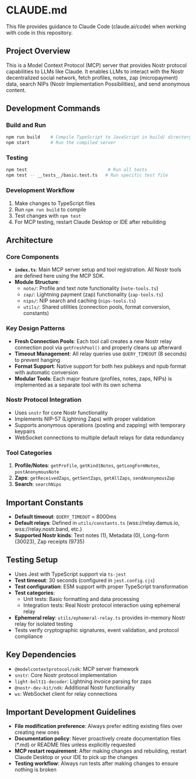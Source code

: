 # CLAUDE.md

This file provides guidance to Claude Code (claude.ai/code) when working with code in this repository.

## Project Overview

This is a Model Context Protocol (MCP) server that provides Nostr protocol capabilities to LLMs like Claude. It enables LLMs to interact with the Nostr decentralized social network, fetch profiles, notes, zap (micropayment) data, search NIPs (Nostr Implementation Possibilities), and send anonymous content.

## Development Commands

### Build and Run
```bash
npm run build    # Compile TypeScript to JavaScript in build/ directory
npm start        # Run the compiled server
```

### Testing
```bash
npm test                               # Run all tests
npm test -- __tests__/basic.test.ts   # Run specific test file
```

### Development Workflow
1. Make changes to TypeScript files
2. Run `npm run build` to compile
3. Test changes with `npm test`
4. For MCP testing, restart Claude Desktop or IDE after rebuilding

## Architecture

### Core Components

- **`index.ts`**: Main MCP server setup and tool registration. All Nostr tools are defined here using the MCP SDK.
- **Module Structure**:
  - `note/`: Profile and text note functionality (`note-tools.ts`)
  - `zap/`: Lightning payment (zap) functionality (`zap-tools.ts`) 
  - `nips/`: NIP search and caching (`nips-tools.ts`)
  - `utils/`: Shared utilities (connection pools, format conversion, constants)

### Key Design Patterns

- **Fresh Connection Pools**: Each tool call creates a new Nostr relay connection pool via `getFreshPool()` and properly cleans up afterward
- **Timeout Management**: All relay queries use `QUERY_TIMEOUT` (8 seconds) to prevent hanging
- **Format Support**: Native support for both hex pubkeys and npub format with automatic conversion
- **Modular Tools**: Each major feature (profiles, notes, zaps, NIPs) is implemented as a separate tool with its own schema

### Nostr Protocol Integration

- Uses `snstr` for core Nostr functionality
- Implements NIP-57 (Lightning Zaps) with proper validation
- Supports anonymous operations (posting and zapping) with temporary keypairs
- WebSocket connections to multiple default relays for data redundancy

### Tool Categories

1. **Profile/Notes**: `getProfile`, `getKind1Notes`, `getLongFormNotes`, `postAnonymousNote`
2. **Zaps**: `getReceivedZaps`, `getSentZaps`, `getAllZaps`, `sendAnonymousZap`
3. **Search**: `searchNips`

## Important Constants

- **Default timeout**: `QUERY_TIMEOUT` = 8000ms
- **Default relays**: Defined in `utils/constants.ts` (wss://relay.damus.io, wss://relay.nostr.band, etc.)
- **Supported Nostr kinds**: Text notes (1), Metadata (0), Long-form (30023), Zap receipts (9735)

## Testing Setup

- Uses Jest with TypeScript support via `ts-jest`
- **Test timeout**: 30 seconds (configured in `jest.config.cjs`)
- **Test configuration**: ESM support with proper TypeScript transformation
- **Test categories**:
  - Unit tests: Basic formatting and data processing
  - Integration tests: Real Nostr protocol interaction using ephemeral relay
- **Ephemeral relay**: `utils/ephemeral-relay.ts` provides in-memory Nostr relay for isolated testing
- Tests verify cryptographic signatures, event validation, and protocol compliance

## Key Dependencies

- `@modelcontextprotocol/sdk`: MCP server framework
- `snstr`: Core Nostr protocol implementation
- `light-bolt11-decoder`: Lightning invoice parsing for zaps
- `@nostr-dev-kit/ndk`: Additional Nostr functionality
- `ws`: WebSocket client for relay connections

## Important Development Guidelines

- **File modification preference**: Always prefer editing existing files over creating new ones
- **Documentation policy**: Never proactively create documentation files (*.md) or README files unless explicitly requested
- **MCP restart requirement**: After making changes and rebuilding, restart Claude Desktop or your IDE to pick up the changes
- **Testing workflow**: Always run tests after making changes to ensure nothing is broken